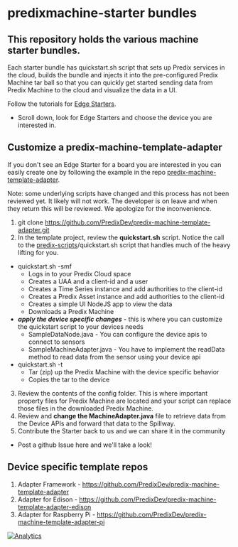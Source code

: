 # predixmachine-starter bundles
## This repository holds the various machine starter bundles.

Each starter bundle has quickstart.sh script that sets up Predix services in the cloud, builds the bundle and injects it into the pre-configured Predix Machine tar ball so that you can quickly get started sending data from Predix Machine to the cloud and visualize the data in a UI.

Follow the tutorials for [Edge Starters](http://predix.io/resources/tutorials).  
  - Scroll down, look for Edge Starters and choose the device you are interested in.

## Customize a predix-machine-template-adapter 

If you don't see an Edge Starter for a board you are interested in you can easily create one by following the example in the repo [predix-machine-template-adapter](https://github.com/PredixDev/predix-machine-template-adapter.git).

Note: some underlying scripts have changed and this process has not been reviewed yet.  It likely will not work.  The developer is on leave and when they return this will be reviewed.  We apologize for the inconvenience.

1. git clone https://github.com/PredixDev/predix-machine-template-adapter.git
2. In the template project, review the **quickstart.sh** script.  Notice the call to the  [predix-scripts](https://github.com/PredixDev/predix-scripts.git)/quickstart.sh script that handles much of the heavy lifting for you.
  - quickstart.sh -smf
    - Logs in to your Predix Cloud space 
    - Creates a UAA and a client-id and a user
    - Creates a Time Series instance and add authorities to the client-id
    - Creates a Predix Asset instance and add authorities to the client-id
    - Creates a simple UI NodeJS app to view the data
    - Downloads a Predix Machine
  - ***apply the device specific changes*** - this is where you can customize the quickstart script to your devices needs
    - SampleDataNode.java - You can configure the device apis to connect to sensors
    - SampleMachineAdapter.java - You have to implement the readData method to read data from the sensor using your device api
  - quickstart.sh -t
    - Tar (zip) up the Predix Machine with the device specific behavior
    - Copies the tar to the device
3. Review the contents of the config folder.  This is where important property files for Predix Machine are located and your script can replace those files in the downloaded Predix Machine.
4. Review and **change the MachineAdapter.java** file to retrieve data from the Device APIs and forward that data to the Spillway.
5. Contribute the Starter back to us and we can share it in the community
  - Post a github Issue here and we'll take a look!

## Device specific template repos
1. Adapter Framework        - https://github.com/PredixDev/predix-machine-template-adapter
2. Adapter for Edison       - https://github.com/PredixDev/predix-machine-template-adapter-edison
3. Adapter for Raspberry Pi - https://github.com/PredixDev/predix-machine-template-adapter-pi

[![Analytics](https://ga-beacon.appspot.com/UA-82773213-1/predix-machine-templates/readme?pixel)](https://github.com/PredixDev)
